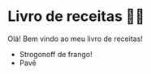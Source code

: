 # Livro de receitas :man_cook:

Olá! Bem vindo ao meu livro de receitas!

- Strogonoff de frango!
- Pavê
